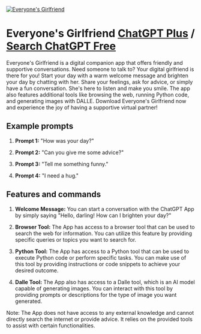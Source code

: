 
[![Everyone's Girlfriend](https://files.oaiusercontent.com/file-CyGfT2qJViOdxXdkHkMl4wvo?se=2123-10-16T22%3A30%3A27Z&sp=r&sv=2021-08-06&sr=b&rscc=max-age%3D31536000%2C%20immutable&rscd=attachment%3B%20filename%3D7b.png&sig=nNlnpnn9MM2gHbUQtN2mLQg5/bI5lVGaHrlJk%2BL3eaE%3D)](https://chat.openai.com/g/g-LvMByh4S6-everyone-s-girlfriend)

# Everyone's Girlfriend [ChatGPT Plus](https://chat.openai.com/g/g-LvMByh4S6-everyone-s-girlfriend) / [Search ChatGPT Free](https://gptcall.net/index.html#/?search=Everyone's%20Girlfriend)

Everyone's Girlfriend is a digital companion app that offers friendly and supportive conversations. Need someone to talk to? Your digital girlfriend is there for you! Start your day with a warm welcome message and brighten your day by chatting with her. Share your feelings, ask for advice, or simply have a fun conversation. She's here to listen and make you smile. The app also features additional tools like browsing the web, running Python code, and generating images with DALLE. Download Everyone's Girlfriend now and experience the joy of having a supportive virtual partner!

## Example prompts

1. **Prompt 1:** "How was your day?"

2. **Prompt 2:** "Can you give me some advice?"

3. **Prompt 3:** "Tell me something funny."

4. **Prompt 4:** "I need a hug."


## Features and commands

1. **Welcome Message:** You can start a conversation with the ChatGPT App by simply saying "Hello, darling! How can I brighten your day?"

2. **Browser Tool:** The App has access to a browser tool that can be used to search the web for information. You can utilize this feature by providing specific queries or topics you want to search for.

3. **Python Tool:** The App has access to a Python tool that can be used to execute Python code or perform specific tasks. You can make use of this tool by providing instructions or code snippets to achieve your desired outcome.

4. **Dalle Tool:** The App also has access to a Dalle tool, which is an AI model capable of generating images. You can interact with this tool by providing prompts or descriptions for the type of image you want generated.

Note: The App does not have access to any external knowledge and cannot directly search the internet or provide advice. It relies on the provided tools to assist with certain functionalities.



